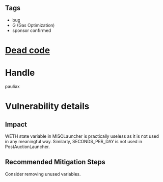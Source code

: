 ## Tags

- bug
- G (Gas Optimization)
- sponsor confirmed

# [Dead code](https://github.com/code-423n4/2021-09-sushimiso-findings/issues/123) 

# Handle

pauliax


# Vulnerability details

## Impact
WETH state variable in MISOLauncher is practically useless as it is not used in any meaningful way. Similarly, SECONDS_PER_DAY is not used in PostAuctionLauncher.

## Recommended Mitigation Steps
Consider removing unused variables.

